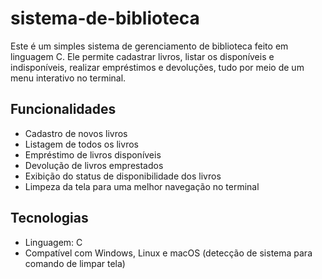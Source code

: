 # sistema-de-biblioteca
Este é um simples sistema de gerenciamento de biblioteca feito em linguagem C. Ele permite cadastrar livros, listar os disponíveis e indisponíveis, realizar empréstimos e devoluções, tudo por meio de um menu interativo no terminal.

## Funcionalidades

*  Cadastro de novos livros
*  Listagem de todos os livros
*  Empréstimo de livros disponíveis
*  Devolução de livros emprestados
*  Exibição do status de disponibilidade dos livros
*  Limpeza da tela para uma melhor navegação no terminal

## Tecnologias

* Linguagem: C
* Compatível com Windows, Linux e macOS (detecção de sistema para comando de limpar tela)

